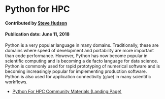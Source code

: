 # Python for HPC

#### Contributed by [Steve Hudson](https://github.com/shuds13)

#### Publication date: June 11, 2018

Python is a very popular language in many domains. Traditionally, these are domains where speed of development and portability are more important than code performance. However, Python has now become popular in scientific computing and is becoming a de facto language for data science. Python is commonly used for rapid prototyping of numerical software and is becoming increasingly popular for implementing production software. Python is also used for application connectivity (glue) in many scientific workflows.

 - [Python For HPC Community Materials (Landing Page)](https://betterscientificsoftware.github.io/python-for-hpc/)

<!---
Publish: yes
Categories: Development
Topics: Software engineering
Level: 2
Prerequisites: none
Aggregate: none
--->
